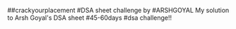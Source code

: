 ##crackyourplacement
#DSA sheet challenge by #ARSHGOYAL
My solution to Arsh Goyal's DSA sheet
#45-60days
#dsa challenge!!
